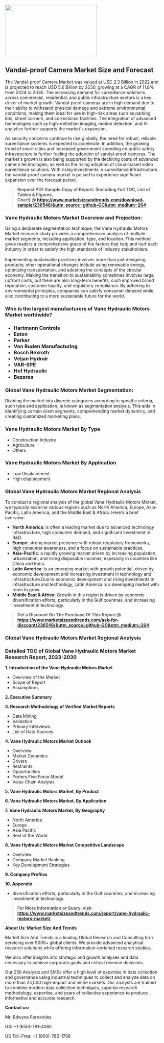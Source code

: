 <p><img class="alignnone size-medium wp-image-20088" src="https://ffe5etoiles.com/wp-content/uploads/2024/12/MST1-300x171.png" alt="" width="300" height="171" /></p><h2>Vandal-proof Camera Market Size and Forecast</h2><p>The Vandal-proof Camera Market was valued at USD 2.3 Billion in 2022 and is projected to reach USD 5.6 Billion by 2030, growing at a CAGR of 11.8% from 2024 to 2030. The increasing demand for surveillance solutions across commercial, residential, and public infrastructure sectors is a key driver of market growth. Vandal-proof cameras are in high demand due to their ability to withstand physical damage and extreme environmental conditions, making them ideal for use in high-risk areas such as parking lots, street corners, and correctional facilities. The integration of advanced technologies such as high-definition imaging, motion detection, and AI analytics further supports the market's expansion.</p><p>As security concerns continue to rise globally, the need for robust, reliable surveillance systems is expected to accelerate. In addition, the growing trend of smart cities and increased government spending on public safety infrastructure is further fueling the adoption of vandal-proof cameras. The market's growth is also being supported by the declining costs of advanced camera technologies, as well as the rising adoption of cloud-based video surveillance solutions. With rising investments in surveillance infrastructure, the vandal-proof camera market is poised to experience significant expansion over the forecast period.</p></p><blockquote id="" class=""><strong>Request PDF Sample Copy of Report: (Including Full TOC, List of Tables &amp; Figures, Chart)&nbsp;@&nbsp;<strong><a href="https://www.marketsizeandtrends.com/download-sample/236548/&utm_source=github-GC&utm_medium=264" target="_blank">https://www.marketsizeandtrends.com/download-sample/236548/&utm_source=github-GC&utm_medium=264</a></strong></strong></blockquote><h3 id="" class="">Vane Hydraulic Motors Market&nbsp;Overview and Projection:</h3><p id="" class="">Using a deliberate segmentation technique, the Vane Hydraulic Motors Market research study provides a comprehensive analysis of multiple market segments, including application, type, and location. This method gives readers a comprehensive grasp of the factors that help and hurt each industry in order to satisfy the high standards of industry stakeholders. <br /> <br />Implementing sustainable practices involves more than just designing products; other operational changes include using renewable energy, optimizing transportation, and adopting the concepts of the circular economy. Making the transition to sustainability sometimes involves large upfront costs, but there are also long-term benefits, such improved brand reputation, customer loyalty, and regulatory compliance. By adhering to environmental principles, companies can satisfy consumer demand while also contributing to a more sustainable future for the world.</p><h3 id="" class="">Who is the largest manufacturers of&nbsp;Vane Hydraulic Motors Market worldwide?</h3><h3 class=""><p><ul><li>Hartmann Controls </li><li> Eaton </li><li> Parker </li><li> Von Ruden Manufacturing </li><li> Bosch Rexroth </li><li> Veljan Hydrair </li><li> VAR-SPE </li><li> Hof Hydraulic </li><li> Bezares</li></ul></p></h3><h3 id="" class="">Global&nbsp;Vane Hydraulic Motors Market Segmentation:</h3><p id="" class="">Dividing the market into discrete categories according to specific criteria, such type and application, is known as segmentation analysis. This aids in identifying certain client segments, comprehending market dynamics, and creating customized marketing plans.</p><h3 id="" class="">Vane Hydraulic Motors Market&nbsp;By Type</h3><p><p><ul><li>Construction Industry</li><li> Agriculture</li><li> Others</p></li></ul></p></p><h3 id="" class="">Vane Hydraulic Motors Market&nbsp;By Application</h3><p class=""><p><ul><li>Low Displacement</li><li> High displacement</li></ul></p></p><h3 id="" class="">Global Vane Hydraulic Motors Market Regional Analysis</h3><p id="" class="">To conduct a regional analysis of the global Vane Hydraulic Motors Market, we typically examine various regions such as North America, Europe, Asia-Pacific, Latin America, and the Middle East &amp; Africa. Here's a brief overview:</p><ul><li><strong>North America</strong>: is often a leading market due to advanced technology infrastructure, high consumer demand, and significant investment in R&amp;D.</li><li><strong>Europe</strong>: strong market presence with robust regulatory frameworks, high consumer awareness, and a focus on sustainable practices.</li><li><strong>Asia-Pacific</strong>: a rapidly growing market driven by increasing population, urbanization, and rising disposable incomes, especially in countries like China and India.</li><li><strong>Latin America</strong>: is an emerging market with growth potential, driven by economic development and increasing investment in technology and infrastructure.Due to economic development and rising investments in infrastructure and technology, Latin America is a developing market with room to grow.</li><li><strong>Middle East &amp; Africa</strong>: Growth in this region is driven by economic diversification efforts, particularly in the Gulf countries, and increasing investment in technology.</li></ul><blockquote id="" class=""><strong>Get a Discount On The Purchase Of This Report @ <strong><a href="https://www.marketsizeandtrends.com/ask-for-discount/236548/&utm_source=github-GC&utm_medium=264" target="_blank">https://www.marketsizeandtrends.com/ask-for-discount/236548/&utm_source=github-GC&utm_medium=264</a></strong></strong></blockquote><h3 id="" class="">Global Vane Hydraulic Motors Market Regional Analysis</h3><h3 id="" class="">Detailed TOC of Global Vane Hydraulic Motors Market Research Report, 2023-2030</h3><p id="" class=""><strong>1. Introduction of the Vane Hydraulic Motors Market</strong></p><ul><li>Overview of the Market</li><li>Scope of Report</li><li>Assumptions</li></ul><p id="" class=""><strong>2. Executive Summary</strong></p><p id="" class=""><strong>3. Research Methodology of Verified Market Reports</strong></p><ul><li>Data Mining</li><li>Validation</li><li>Primary Interviews</li><li>List of Data Sources</li></ul><p id="" class=""><strong>4. Vane Hydraulic Motors Market Outlook</strong></p><ul><li>Overview</li><li>Market Dynamics</li><li>Drivers</li><li>Restraints</li><li>Opportunities</li><li>Porters Five Force Model</li><li>Value Chain Analysis</li></ul><p id="" class=""><strong>5. Vane Hydraulic Motors Market, By Product</strong></p><p id="" class=""><strong>6. Vane Hydraulic Motors Market, By Application</strong></p><p id="" class=""><strong>7. Vane Hydraulic Motors Market, By Geography</strong></p><ul><li>North America</li><li>Europe</li><li>Asia Pacific</li><li>Rest of the World</li></ul><p id="" class=""><strong>8. Vane Hydraulic Motors Market Competitive Landscape</strong></p><ul><li>Overview</li><li>Company Market Ranking</li><li>Key Development Strategies</li></ul><p id="" class=""><strong>9. Company Profiles</strong></p><p id="" class=""><strong>10. Appendix</strong></p><ul><li>diversification efforts, particularly in the Gulf countries, and increasing investment in technology.</li></ul><blockquote id="" class=""><strong>For More Information or Query, visit <strong><strong><a href="https://www.marketsizeandtrends.com/report/vane-hydraulic-motors-market/" target="_blank">https://www.marketsizeandtrends.com/report/vane-hydraulic-motors-market/</a></strong></strong></strong></blockquote><p id="" class=""><strong>About Us: Market Size And Trends</strong></p><p id="" class="">Market Size And Trends is a leading Global Research and Consulting firm servicing over 5000+ global clients. We provide advanced analytical research solutions while offering information-enriched research studies.</p><p id="" class="">We also offer insights into strategic and growth analyses and data necessary to achieve corporate goals and critical revenue decisions.</p><p id="" class="">Our 250 Analysts and SMEs offer a high level of expertise in data collection and governance using industrial techniques to collect and analyze data on more than 25,000 high-impact and niche markets. Our analysts are trained to combine modern data collection techniques, superior research methodology, expertise, and years of collective experience to produce informative and accurate research.</p><p id="" class=""><strong>Contact us:</strong></p><p id="" class="">Mr. Edwyne Fernandes</p><p id="" class="">US: +1 (650)-781-4080</p><p id="" class="">US Toll-Free: +1 (800)-782-1768</p>
